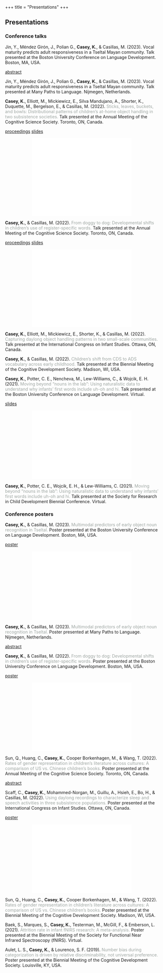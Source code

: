 +++
title = "Presentations"
+++

## Presentations

### Conference talks
Jin, Y., Méndez Girón, J., Polian G., **Casey, K.**, & Casillas, M. (2023). Vocal maturity predicts adult responsiveness in a Tseltal Mayan community. Talk presented at the Boston University Conference on Language Development. Boston, MA, USA.

<a href="/abstracts/Jin-et-al-BUCLD2023.pdf" class="button" target="_blank">abstract</a>

Jin, Y., Méndez Girón, J., Polian G., **Casey, K.**, & Casillas, M. (2023). Vocal maturity predicts adult responsiveness in a Tseltal Mayan community. Talk presented at Many Paths to Language. Nijmegen, Netherlands.

**Casey, K.**, Elliott, M., Mickiewicz, E., Silva Mandujano, A., Shorter, K., Duquette, M., Bergelson, E., & Casillas, M. (2022). <span style="color:#9ea6a2">Sticks, leaves, buckets, and bowls: Distributional patterns of children’s at-home object handling in two subsistence societies.</span> Talk presented at the Annual Meeting of the Cognitive Science Society. Toronto, ON, Canada.

<a href="/papers/casey2022sticks.pdf" class="button" target="_blank">proceedings</a>
<a href="/slides/Casey-et-al-CogSci2022.pdf" class="button" target="_blank">slides</a>
<center>

<embed src="/slides/Casey-et-al-CogSci2022.pdf#toolbar=0&navpanes=0&scrollbar=0"
width="65%" height="255px">
</embed> 
</center>

**Casey, K.**, & Casillas, M. (2022). <span style="color:#9ea6a2">From doggy to dog: Developmental shifts in children’s use of register-specific words.</span> Talk presented at the Annual Meeting of the Cognitive Science Society. Toronto, ON, Canada.

<a href="/papers/casey2022doggy.pdf" class="button" target="_blank">proceedings</a>
<a href="/slides/Casey-Casillas-CogSci2022.pdf" class="button" target="_blank">slides</a>
<center>

<embed src="/slides/Casey-Casillas-CogSci2022.pdf#toolbar=0&navpanes=0&scrollbar=0"
width="65%" height="255px">
</embed> 
</center>

**Casey, K.**, Elliott, M., Mickiewicz, E., Shorter, K., & Casillas, M. (2022). <span style="color:#9ea6a2">Capturing daylong object handling patterns in two small-scale communities.</span> Talk presented at the International Congress on Infant Studies. Ottawa, ON, Canada.

**Casey, K.**, & Casillas, M. (2022). <span style="color:#9ea6a2">Children’s shift from CDS to ADS vocabulary across early childhood.</span> Talk presented at the Biennial Meeting of the Cognitive Development Society. Madison, WI, USA.

**Casey, K.**, Potter, C. E., Nencheva, M., Lew-Williams, C., & Wojcik, E. H. (2021). <span style="color:#9ea6a2">Moving beyond “nouns in the lab”: Using naturalistic data to understand why infants’ first words include uh-oh and hi.</span> Talk presented at the Boston University Conference on Language Development. Virtual.

<a href="/slides/Casey-et-al-BUCLD2021.pdf" class="button" target="_blank">slides</a>
<center>

<embed src="/slides/Casey-et-al-BUCLD2021.pdf#toolbar=0&navpanes=0&scrollbar=0"
width="65%" height="225px">
</embed> 
</center>

**Casey, K.**, Potter, C. E., Wojcik, E. H., & Lew-Williams, C. (2021). <span style="color:#9ea6a2">Moving beyond “nouns in the lab”: Using naturalistic data to understand why infants’ first words include uh-oh and hi.</span> Talk presented at the Society for Research in Child Development Biennial Conference. Virtual.

### Conference posters

**Casey, K.**, & Casillas, M. (2023). <span style="color:#9ea6a2">Multimodal predictors of early object noun recognition in Tseltal.</span> Poster presented at the Boston University Conference on Language Development. Boston, MA, USA. 

<a href="/posters/Casey-Casillas-BUCLD2023.pdf" class="button" target="_blank">poster</a>
<center>

<embed src="/posters/Casey-Casillas-BUCLD2023.pdf#toolbar=0&navpanes=0&scrollbar=0"
width="65%" height="225px">
</embed> 
</center>

**Casey, K.**, & Casillas, M. (2023). <span style="color:#9ea6a2">Multimodal predictors of early object noun recognition in Tseltal.</span> Poster presented at Many Paths to Language. Nijmegen, Netherlands.

<a href="/abstracts/Casey-Casillas-MPaL2023.pdf" class="button" target="_blank">abstract</a>

**Casey, K.**, & Casillas, M. (2022). <span style="color:#9ea6a2">From doggy to dog: Developmental shifts in children’s use of register-specific words.</span> Poster presented at the Boston University Conference on Language Development. Boston, MA, USA. 

<a href="/posters/Casey-Casillas-BUCLD2022.pdf" class="button" target="_blank">poster</a>
<center>

<embed src="/posters/Casey-Casillas-BUCLD2022.pdf#toolbar=0&navpanes=0&scrollbar=0"
width="65%" height="225px">
</embed> 
</center>

Sun, Q., Huang, C., **Casey, K.**, Cooper Borkenhagen, M., & Wang, T. (2022). <span style="color:#9ea6a2">Rates of gender representation in children’s literature across cultures: A comparison of US vs. Chinese children’s books.</span> Poster presented at the Annual Meeting of the Cognitive Science Society. Toronto, ON, Canada.

<a href="/abstracts/Sun-et-al-CogSci2022.pdf" class="button" target="_blank">abstract</a>

Scaff, C., **Casey, K.**, Mohammed-Norgan, M., Guillu, A., Hsieh, E., Bo, H., & Casillas, M. (2022). <span style="color:#9ea6a2">Using daylong recordings to characterize sleep and speech activities in three subsistence populations.</span> Poster presented at the International Congress on Infant Studies. Ottawa, ON, Canada.

<a href="/posters/Scaff-et-al-ICIS2022.pdf" class="button" target="_blank">poster</a>

<center>
<embed src="/posters/Scaff-et-al-ICIS2022.pdf#toolbar=0&navpanes=0&scrollbar=0"
width="65%" height="225px">
</embed> 
</center>

Sun, Q., Huang, C., **Casey, K.**, Cooper Borkenhagen, M., & Wang, T. (2022). <span style="color:#9ea6a2">Rates of gender representation in children’s literature across cultures: A comparison of US vs. Chinese children’s books.</span> Poster presented at the Biennial Meeting of the Cognitive Development Society. Madison, WI, USA.

Baek, S., Marques, S., **Casey, K.**, Testerman, M., McGill, F., & Emberson, L. (2021). <span style="color:#9ea6a2">Attrition rate in infant fNIRS research: A meta-analysis.</span> Poster presented at the Biennial Meeting of the Society for Functional Near Infrared Spectroscopy (fNIRS). Virtual. 

Aulet, L. S., **Casey, K.**, & Lourenco, S. F. (2019). <span style="color:#9ea6a2">Number bias during categorization is driven by relative discriminability, not universal preference.</span> Poster presented at the Biennial Meeting of the Cognitive Development Society. Louisville, KY, USA.
